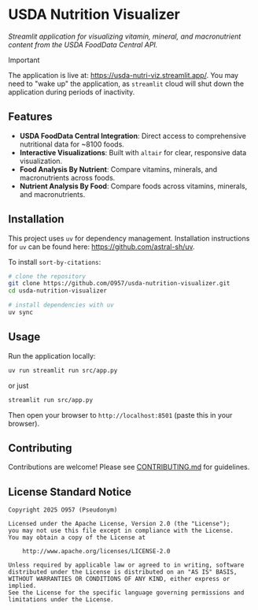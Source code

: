# USDA Nutrition Visualizer

_Streamlit application for visualizing vitamin, mineral, and macronutrient content from the USDA FoodData Central API._

> [!IMPORTANT]
>
> The application is live at: <https://usda-nutri-viz.streamlit.app/>. You may need to "wake up" the application, as `streamlit` cloud will shut down the application during periods of inactivity.

## Features

- **USDA FoodData Central Integration**: Direct access to comprehensive nutritional data for ~8100 foods.
- **Interactive Visualizations**: Built with `altair` for clear, responsive data visualization.
- **Food Analysis By Nutrient**: Compare vitamins, minerals, and macronutrients across foods.
- **Nutrient Analysis By Food**: Compare foods across vitamins, minerals, and macronutrients.

## Installation

This project uses `uv` for dependency management. Installation instructions for `uv` can be found here: <https://github.com/astral-sh/uv>.

To install `sort-by-citations`:

```bash
# clone the repository
git clone https://github.com/O957/usda-nutrition-visualizer.git
cd usda-nutrition-visualizer

# install dependencies with uv
uv sync
```

## Usage

Run the application locally:

```bash
uv run streamlit run src/app.py
```

or just

```bash
streamlit run src/app.py
```

Then open your browser to `http://localhost:8501` (paste this in your browser).

## Contributing

Contributions are welcome! Please see [CONTRIBUTING.md](CONTRIBUTING.md) for guidelines.

## License Standard Notice

```
Copyright 2025 O957 (Pseudonym)

Licensed under the Apache License, Version 2.0 (the "License");
you may not use this file except in compliance with the License.
You may obtain a copy of the License at

    http://www.apache.org/licenses/LICENSE-2.0

Unless required by applicable law or agreed to in writing, software
distributed under the License is distributed on an "AS IS" BASIS,
WITHOUT WARRANTIES OR CONDITIONS OF ANY KIND, either express or implied.
See the License for the specific language governing permissions and
limitations under the License.
```
